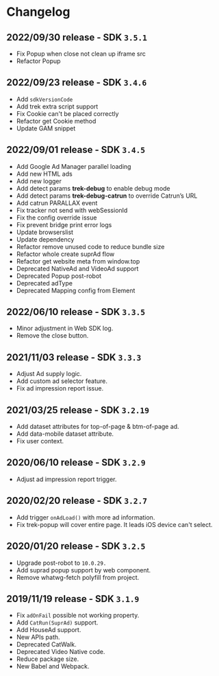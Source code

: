 # Changelog

## 2022/09/30 release - SDK `3.5.1`

* Fix Popup when close not clean up iframe src&#x20;
* Refactor Popup

## 2022/09/23 release - SDK `3.4.6`

* Add `sdkVersionCode`
* Add trek extra script support
* Fix Cookie can't be placed correctly
* Refactor get Cookie method
* Update GAM snippet

## 2022/09/01 release - SDK `3.4.5`

* Add Google Ad Manager parallel loading
* Add new HTML ads
* Add new logger
* Add detect params **trek-debug** to enable debug mode
* Add detect params **trek-debug-catrun** to override Catrun’s URL
* Add catrun PARALLAX event
* Fix tracker not send with webSessionId
* Fix the config override issue
* Fix prevent bridge print error logs
* Update browserslist
* Update dependency
* Refactor remove unused code to reduce bundle size
* Refactor whole create suprAd flow
* Refactor get website meta from window.top
* Deprecated NativeAd and VideoAd support
* Deprecated Popup post-robot
* Deprecated adType
* Deprecated Mapping config from Element

## 2022/06/10 release - SDK `3.3.5`

* Minor adjustment in Web SDK log.
* Remove the close button.

## 2021/11/03 release - SDK `3.3.3`

* Adjust Ad supply logic.
* Add custom ad selector feature.
* Fix ad impression report issue.

## 2021/03/25 release - SDK `3.2.19`

* Add dataset attributes for top-of-page & btm-of-page ad.
* Add data-mobile dataset attribute.
* Fix user context.

## 2020/06/10 release - SDK `3.2.9`

* Adjust ad impression report trigger.

## 2020/02/20 release - SDK `3.2.7`

* Add trigger `onAdLoad()` with more ad information.
* Fix trek-popup will cover entire page. It leads iOS device can't select.

## 2020/01/20 release - SDK `3.2.5`

* Upgrade post-robot to `10.0.29.`
* Add suprad popup support by web component.
* Remove whatwg-fetch polyfill from project.

## 2019/11/19 release - SDK `3.1.9`

* Fix `adOnFail` possible not working property.
* Add `CatRun(SuprAd)` support.
* Add HouseAd support.
* New APIs path.
* Deprecated CatWalk.
* Deprecated Video Native code.
* Reduce package size.
* New Babel and Webpack.
